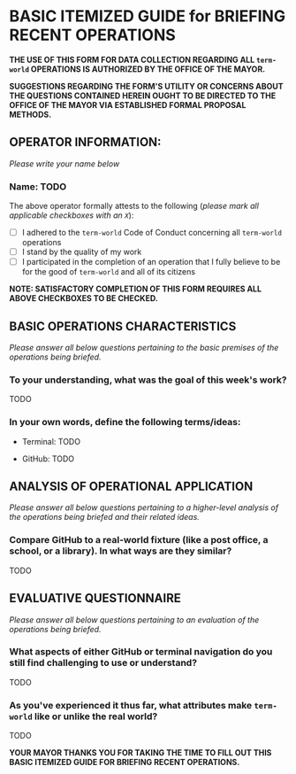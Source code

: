# BASIC ITEMIZED GUIDE for BRIEFING RECENT OPERATIONS

**THE USE OF THIS FORM FOR DATA COLLECTION REGARDING ALL `term-world` OPERATIONS IS AUTHORIZED BY THE OFFICE OF THE MAYOR.**

**SUGGESTIONS REGARDING THE FORM'S UTILITY OR CONCERNS ABOUT THE QUESTIONS CONTAINED HEREIN OUGHT TO BE DIRECTED TO THE OFFICE OF THE MAYOR VIA ESTABLISHED FORMAL PROPOSAL METHODS.**


## OPERATOR INFORMATION:

*Please write your name below*

### Name: TODO

The above operator formally attests to the following
(*please mark all applicable checkboxes with an `X`*):

- [ ] I adhered to the `term-world` Code of Conduct concerning all `term-world` operations
- [ ] I stand by the quality of my work
- [ ] I participated in the completion of an operation
that I fully believe to be for the good of `term-world`
and all of its citizens

**NOTE: SATISFACTORY COMPLETION OF THIS FORM REQUIRES ALL
ABOVE CHECKBOXES TO BE CHECKED.**


## BASIC OPERATIONS CHARACTERISTICS

*Please answer all below questions pertaining to the basic premises of the operations being briefed.*

### To your understanding, what was the goal of this week's work?

TODO

### In your own words, define the following terms/ideas:

- Terminal: TODO

- GitHub: TODO


## ANALYSIS OF OPERATIONAL APPLICATION

*Please answer all below questions pertaining to a higher-level analysis of the operations being briefed and their related ideas.*

### Compare GitHub to a real-world fixture (like a post office, a school, or a library). In what ways are they similar?

TODO


## EVALUATIVE QUESTIONNAIRE

*Please answer all below questions pertaining to an evaluation of the operations being briefed.*

### What aspects of either GitHub or terminal navigation do you still find challenging to use or understand?

TODO

### As you've experienced it thus far, what attributes make `term-world` like or unlike the real world?

TODO


**YOUR MAYOR THANKS YOU FOR TAKING THE TIME TO FILL OUT THIS BASIC ITEMIZED GUIDE FOR BRIEFING RECENT OPERATIONS.**